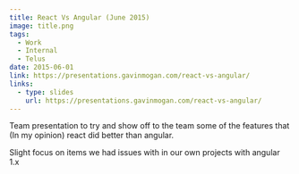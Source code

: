```yaml
---
title: React Vs Angular (June 2015)
image: title.png
tags:
  - Work
  - Internal
  - Telus
date: 2015-06-01
link: https://presentations.gavinmogan.com/react-vs-angular/
links:
  - type: slides
    url: https://presentations.gavinmogan.com/react-vs-angular/
---
```


Team presentation to try and show off to the team some of the features that (In my opinion) react did better than angular.

Slight focus on items we had issues with in our own projects with angular 1.x
